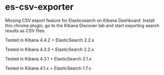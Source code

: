 # es-csv-exporter
Missing CSV export feature for Elasticsearch on Kibana Dashboard. Install this chrome plugin, go to the Kibana Discover tab and start exporting search results as CSV files.

Tested in Kibana 4.4.2 + ElasticSearch 2.2.x

Tested in Kibana 4.3.3 + ElasticSearch 2.2.x

Tested in Kibana 4.3.1 + ElasticSearch 2.1.x

Tested in Kibana 4.1.x + ElasticSearch 1.7.x
